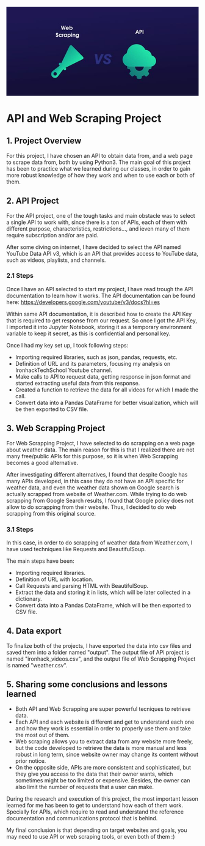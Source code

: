 ![cover](cover.jpg)

# API and Web Scraping Project 

## 1. Project Overview
For this project, I have chosen an API to obtain data from, and a web page to scrape data from, both by using Python3.
The main goal of this project has been to practice what we learned during our classes, in order to gain more robust knowledge of how they work and when to use each or both of them.

## 2. API Project
For the API project, one of the tough tasks and main obstacle was to select a single API to work with, since there is a ton of APIs, each of them with different purpose, characteristics, restrictions..., and ieven many of them require subscription and/or are paid.

After some diving on internet, I have decided to select the API named YouTube Data API v3, which is an API that provides access to YouTube data, such as videos, playlists, and channels.

### 2.1 Steps
Once I have an API selected to start my project, I have read trough the API documentation to learn how it works. 
The API documentation can be found here: https://developers.google.com/youtube/v3/docs?hl=es

Within same API documentation, it is described how to create the API Key that is required to get response from our request. 
So once I got the API Key, I imported it into Jupyter Notebook, storing it as a temporary environment variable to keep it secret, as this is confidential and personal key. 

Once I had my key set up, I took following steps:
- Importing required libraries, such as json, pandas, requests, etc.
- Definition of URL and its parameters, focusing my analysis on IronhackTechSchool Youtube channel.
- Make calls to API to request data, getting response in json format and started extracting useful data from this response.
- Created a function to retrieve the data for all videos for which I made the call.
- Convert data into a Pandas DataFrame for better visualization, which will be then exported to CSV file.

## 3. Web Scrapping Project
For Web Scrapping Project, I have selected to do scrapping on a web page about weather data. 
The main reason for this is that I realized there are not many free/public APIs for this purpose, so it is when Web Scrapping becomes a good alternative. 

After investigating different alternatives, I found that despite Google has many APIs developed, in this case they do not have an API specific for weather data, and even the weather data shown on Google search is actually scrapped from website of Weather.com. 
While trying to do web scrapping from Google Search results, I found that Google policy does not allow to do scrapping from their website. Thus, I decided to do web scrapping from this original source.

### 3.1 Steps
In this case, in order to do scrapping of weather data from Weather.com, I have used techniques like Requests and BeautifulSoup.

The main steps have been:
- Importing required libraries.
- Definition of URL with location.
- Call Requests and parsing HTML with BeautifulSoup.
- Extract the data and storing it in lists, which will be later collected in a dictionary.
- Convert data into a Pandas DataFrame, which will be then exported to CSV file.

## 4. Data export
To finalize both of the projects, I have exported the data into csv files and saved them into a folder named "output". The output file of APi project is named "ironhack_videos.csv", and the output file of Web Scrapping Project is named "weather.csv".

## 5. Sharing some conclusions and lessons learned
- Both API and Web Scrapping are super powerful tecniques to retrieve data. 
- Each API and each website is different and get to understand each one and how they work is essential in order to properly use them and take the most out of them. 
- Web scraping allows you to extract data from any website more freely, but the code developed to retrieve the data is more manual and less robust in long term, since website owner may change its content without prior notice.
- On the opposite side, APIs are more consistent and sophisticated, but they give you access to the data that their owner wants, which sometimes might be too limited or expensive. Besides, the owner can also limit the number of requests that a user can make.

During the research and execution of this project, the most important lesson learned for me has been to get to understand how each of them work. Specially for APIs, which require to read and understand the reference documentation and communications protocol that is behind.

My final conclusion is that depending on target websites and goals, you may need to use API or web scraping tools, or even both of them :) 
